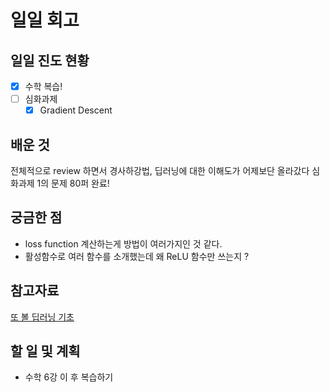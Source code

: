 # 일일 회고

## 일일 진도 현황

- [x] 수학 복습!
- [ ] 심화과제
  - [x] Gradient Descent

## 배운 것

전체적으로 review 하면서 경사하강법, 딥러닝에 대한 이해도가 어제보단 올라갔다 심화과제 1의 문제 80퍼 완료!

## 궁금한 점

- loss function 계산하는게 방법이 여러가지인 것 같다. 
- 활성함수로 여러 함수를 소개했는데 왜 ReLU 함수만 쓰는지 ?

## 참고자료

[또 볼 딥러닝 기초](https://www.youtube.com/playlist?list=PLfLgtT94nNq1DrREU_qG2w4yd2ZzJb-FG)

## 할 일 및 계획

- 수학 6강 이 후 복습하기
